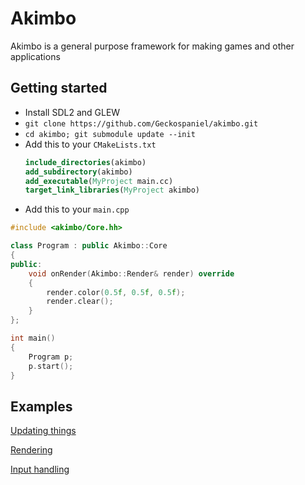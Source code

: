 # Akimbo

Akimbo is a general purpose framework for making games and other applications

## Getting started

- Install SDL2 and GLEW
- `git clone https://github.com/Geckospaniel/akimbo.git`
- `cd akimbo; git submodule update --init`
- Add this to your `CMakeLists.txt`
	```cmake
	include_directories(akimbo)
	add_subdirectory(akimbo)
	add_executable(MyProject main.cc)
	target_link_libraries(MyProject akimbo)
	```
- Add this to your `main.cpp`
```cpp
#include <akimbo/Core.hh>

class Program : public Akimbo::Core
{
public:
	void onRender(Akimbo::Render& render) override
	{
		render.color(0.5f, 0.5f, 0.5f);
		render.clear();
	}
};

int main()
{
	Program p;
	p.start();
}
```
## Examples

[Updating things](./examples/update.md)

[Rendering](./examples/render.md)

[Input handling](./examples/input.md)
